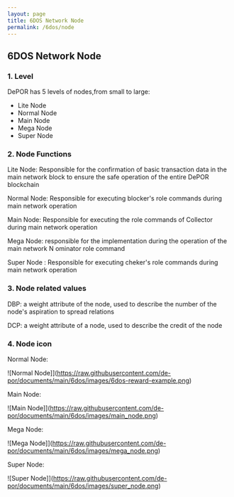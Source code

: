 ```yaml
---
layout: page
title: 6DOS Network Node
permalink: /6dos/node
---
```


## 6DOS Network Node
### 1. Level
DePOR has 5 levels of nodes,from small to large:
- Lite Node
- Normal Node
- Main Node
- Mega Node 
- Super Node

### 2. Node Functions
Lite Node: Responsible for the confirmation of basic transaction data in the main network block to ensure the safe operation of the entire DePOR blockchain

Normal Node: Responsible for executing blocker's role commands during main network operation

Main Node: Responsible for executing the role commands of Collector during main network operation

Mega Node: responsible for the implementation during the operation of the main network N ominator role command

Super Node : Responsible for executing cheker's role commands during main network operation

### 3. Node related values
DBP: a weight attribute of the node, used to describe the number of the node's aspiration to spread relations

DCP: a weight attribute of a node, used to describe the credit of the node

### 4. Node icon
Normal Node:

![Normal Node]](https://raw.githubusercontent.com/de-por/documents/main/6dos/images/6dos-reward-example.png)

Main Node:

![Main Node]](https://raw.githubusercontent.com/de-por/documents/main/6dos/images/main_node.png)

Mega Node:

![Mega Node]](https://raw.githubusercontent.com/de-por/documents/main/6dos/images/mega_node.png)

Super Node:

![Super Node]](https://raw.githubusercontent.com/de-por/documents/main/6dos/images/super_node.png)

